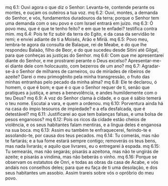mq 6.1: Ouvi agora o que diz o Senhor: Levanta-te, contende perante os montes, e ouçam os outeiros a tua voz.
mq 6.2: Ouvi, montes, a demanda do Senhor, e vós, fundamentos duradouros da terra; porque o Senhor tem uma demanda com o seu povo e com Israel entrará em juízo.
mq 6.3: Ó povo meu, que é que te tenho feito? e em que te enfadei? testifica contra mim.
mq 6.4: Pois te fiz subir da terra do Egito, e da casa da servidão te remi; e enviei adiante de ti a Moisés, Arão e Miriã.
mq 6.5: Povo meu, lembra-te agora da consulta de Balaque, rei de Meabe, e do que lhe respondeu Balaão, filho de Beor, e do que sucedeu desde Sitini até Gilgal, para que conheças as justiças do Senhor.
mq 6.6: Com que me apresentarei diante do Senhor, e me prostrarei perante o Deus excelso? Apresentar-me-ei diante dele com holocausto, com bezerros de um ano?
mq 6.7: Agradar-se-á o Senhor de milhares de carneiros, ou de miríades de ribeiros de azeite? Darei o meu primogênito pela minha transgressão, o fruto das minhas entranhas pelo pecado da minha alma?
mq 6.8: Ele te declarou, ó homem, o que é bom; e que é o que o Senhor requer de ti, senão que pratiques a justiça, e ames a benevolência, e andes humildemente com o teu Deus?
mq 6.9: A voz do Senhor clama à cidade, e o que é sábio temerá o teu nome. Escutai a vara, e quem a ordenou.
mq 6.10: Porventura ainda há na casa do ímpio tesouros de impiedade? e a efa desfalcada, que é detestável?
mq 6.11: Justificarei ao que tem balanças falsas, e uma bolsa de pesos enganosos?
mq 6.12: Pois os ricos da cidade estão cheios de violência, e os seus habitantes falam mentiras, e a língua deles é enganosa na sua boca.
mq 6.13: Assim eu também te enfraquecerei, ferindo-te e assolando-te, por causa dos teus pecados.
mq 6.14: Tu comerás, mas não te fartarás; e a tua fome estará sempre contigo; removerás os teus bens, mas nada livrarás; e aquilo que livrares, eu o entregarei à espada.
mq 6.15: Tu semearás, mas não segarás; pisarás a azeitona, mas não te ungirás de azeite; e pisarás a vindima, mas não beberás o vinho.
mq 6.16: Porque se observam os estatutos de Onri, e todas as obras da casa de Acabe, e vós andais nos conselhos deles; para que eu faça de ti uma desolação, e dos seus habitantes um assobio. Assim trareis sobre vós o opróbrio do meu povo.
